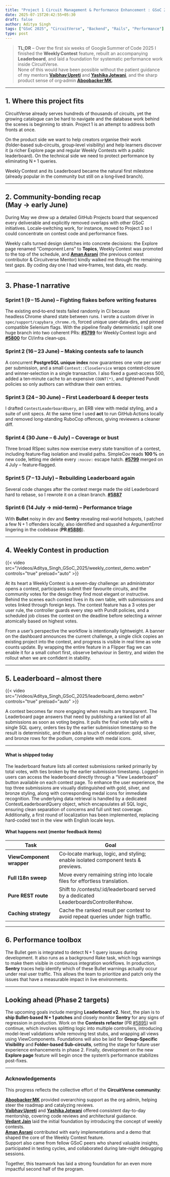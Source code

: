 ```yaml
---
title: "Project 1 Circuit Management & Performance Enhancement : GSoC 2025 Phase‑1 Report"
date: 2025-07-15T20:42:55+05:30
draft: false
author: Aditya Singh
tags: ["GSoC 2025", "CircuitVerse", "Backend", "Rails", "Performance"]
type: post
---
```


> **TL;DR** – Over the first six weeks of Google Summer of Code 2025 I finished the **Weekly Contest** feature, rebuilt an accompanying **Leaderboard**, and laid a foundation for systematic performance work inside CircuitVerse.  
> None of this would have been possible without the patient guidance of my mentors **[Vaibhav Upreti](https://github.com/VaibhavUpreti)** and **[Yashika Jotwani](https://github.com/yashikajotwani12)**, and the sharp product sense of org‑admin **[Aboobacker MK](https://github.com/tachyons)**.

---

## 1. Where this project fits

CircuitVerse already serves hundreds of thousands of circuits, yet the growing catalogue can be hard to navigate and the database work behind the scenes is beginning to strain. Project 1 is an attempt to address both fronts at once.  

On the product side we want to help creators organise their work (folder‑based sub‑circuits, group‑level visibility) and help learners discover it (a richer Explore page and regular Weekly Contests with a public leaderboard). On the technical side we need to protect performance by eliminating N + 1 queries.

Weekly Contest and its Leaderboard became the natural first milestone (already popular in the community but still on a long‑lived branch).

---

## 2. Community‑bonding recap (May → early June)

During May we drew up a detailed GitHub Projects board that sequenced every deliverable and explicitly removed overlaps with other GSoC initiatives. Locale‑switching work, for instance, moved to Project 3 so I could concentrate on contest code and performance fixes.

Weekly calls turned design sketches into concrete decisions: the Explore page renamed “Component Lens” to **Topics**, Weekly Contest was promoted to the top of the schedule, and **[Aman Asrani](https://github.com/Asrani-Aman)** (the previous contest contributor & Circuitverse Mentor) kindly walked me through the remaining test gaps. By coding day one I had wire‑frames, test data, etc ready.

---

## 3. Phase‑1 narrative

### Sprint 1 (9 – 15 June) – Fighting flakes before writing features  
The existing end‑to‑end tests failed randomly in CI because headless Chrome shared state between runs. I wrote a custom driver in `spec/support/capybara_chrome.rb`, forced unique user‑data‑dirs, and pinned compatible Selenium flags. With the pipeline finally deterministic I split one huge branch into two coherent PRs: **[#5799](https://github.com/CircuitVerse/CircuitVerse/pull/5799)** for Weekly Contest logic and **[#5800](https://github.com/CircuitVerse/CircuitVerse/pull/5800)** for CI/infra clean‑ups.

### Sprint 2 (16 – 23 June) – Making contests safe to launch  
A concurrent **PostgreSQL unique index** now guarantees one vote per user per submission, and a small `Contest::CloseService` wraps contest‑closure and winner‑selection in a single transaction. I also fixed a guest‑access 500, added a ten‑minute cache to an expensive `COUNT(*)`, and tightened Pundit policies so only authors can withdraw their own entries.

### Sprint 3 (24 – 30 June) – First Leaderboard & deeper tests  
I drafted `ContestLeaderboardQuery`, an ERB view with medal styling, and a suite of unit specs. At the same time I used **act** to run GitHub Actions locally and removed long‑standing RuboCop offences, giving reviewers a cleaner diff.

### Sprint 4 (30 June – 6 July) – Coverage or bust  
Three broad RSpec suites now exercise every state transition of a contest, including feature‑flag isolation and invalid paths. SimpleCov reads **100 %** on new code, letting me delete every `:nocov:` escape hatch. **[#5799](https://github.com/CircuitVerse/CircuitVerse/pull/5799)** merged on 4 July – feature‑flagged.

### Sprint 5 (7 – 13 July) – Rebuilding Leaderboard again
Several code changes after the contest merge made the old Leaderboard hard to rebase, so I rewrote it on a clean branch. **[#5887](https://github.com/CircuitVerse/CircuitVerse/pull/5887)**

### Sprint 6 (14 July → mid‑term) – Performance triage  
With **Bullet** noisy in dev and **Sentry** revealing real‑world hotspots, I patched a few N + 1 offenders locally, also identified and squashed a ArgumentError lingering in the codebase (**PR [#5886](https://github.com/CircuitVerse/CircuitVerse/pull/5886)**).

---

## 4. Weekly Contest in production

{{< video src="/videos/Aditya_Singh_GSoC_2025/weekly_contest_demo.webm" controls="true" preload="auto" >}}

At its heart a Weekly Contest is a seven‑day challenge: an administrator opens a contest, participants submit their favourite circuits, and the community votes for the design they find most elegant or instructive.  
Behind the scenes each contest lives in its own table, with submissions and votes linked through foreign keys. The contest feature has a 3 votes per user rule, the controller guards every step with Pundit policies, and a scheduled job closes the contest on the deadline before selecting a winner atomically based on highest votes. 

From a user’s perspective the workflow is intentionally lightweight. A banner on the dashboard announces the current challenge, a single click copies an existing project into the contest, and progress is visible in real time as vote counts update. By wrapping the entire feature in a Flipper flag we can enable it for a small cohort first, observe behaviour in Sentry, and widen the rollout when we are confident in stability.

---

## 5. Leaderboard – almost there

{{< video src="/videos/Aditya_Singh_GSoC_2025/leaderboard_demo.webm" controls="true" preload="auto" >}}

A contest becomes far more engaging when results are transparent. The Leaderboard page answers that need by publishing a ranked list of all submissions as soon as voting begins. It pulls the final vote tally with a single SQL query, orders ties by the earlier submission timestamp so the result is deterministic, and then adds a touch of celebration: gold, silver, and bronze rows for the podium, complete with medal icons.

---

#### What is shipped today

The leaderboard feature lists all contest submissions ranked primarily by total votes, with ties broken by the earlier submission timestamp. Logged-in users can access the leaderboard directly through a “View Leaderboard” button available on each contest page. To enhance the user experience, the top three submissions are visually distinguished with gold, silver, and bronze styling, along with corresponding medal icons for immediate recognition. The underlying data retrieval is handled by a dedicated ContestLeaderboardQuery object, which encapsulates all SQL logic, ensuring clean separation of concerns and full unit test coverage. Additionally, a first round of localization has been implemented, replacing hard-coded text in the view with English locale keys.

#### What happens next (mentor feedback items)

| Task | Goal |
|------|------|
| **ViewComponent wrapper** | Co‑locate markup, logic, and styling; enable isolated component tests & previews. |
| **Full I18n sweep** | Move every remaining string into locale files for effortless translation. |
| **Pure REST route** | Shift to /contests/:id/leaderboard served by a dedicated LeaderboardsController#show. |
| **Caching strategy** | Cache the ranked result per contest to avoid repeat queries under high traffic. |

---

## 6. Performance toolbox

The Bullet gem is integrated to detect N + 1 query issues during development. It also runs as a background Rake task, which logs warnings to make them visible in continuous integration workflows. In production, **Sentry** traces help identify which of these Bullet warnings actually occur under real user traffic. This allows the team to prioritize and patch only the issues that have a measurable impact in live environments.

---

## Looking ahead (Phase 2 targets)

The upcoming goals include merging **Leaderboard v2**. Next, the plan is to **ship Bullet-based N + 1 patches** and closely monitor **Sentry** for any signs of regression in production. Work on the **Contests refactor** (PR [#5895](https://github.com/CircuitVerse/CircuitVerse/pull/5895)) will continue, which involves splitting logic into multiple controllers, introducing model-level validations while removing test stubs, and wrapping all views using ViewComponents. Foundations will also be laid for **Group-Specific Visibility** and **Folder-based Sub-circuits**, setting the stage for future user experience enhancements in phase 2. Finally, development on the new **Explore page** feature will begin once the system’s performance stabilizes post-fixes.

---

### Acknowledgements

This progress reflects the collective effort of the **CircuitVerse community**:

**[Aboobacker MK](https://github.com/tachyons)** provided overarching support as the org admin, helping steer the roadmap and catalyzing reviews.  
**[Vaibhav Upreti](https://github.com/VaibhavUpreti)** and **[Yashika Jotwani](https://github.com/yashikajotwani12)** offered consistent day-to-day mentorship, covering code reviews and architectural guidance.  
**[Vedant Jain](https://github.com/vedant-jain03)** laid the initial foundation by introducing the concept of weekly contests.  
**[Aman Asrani](https://github.com/Asrani-Aman)** contributed with early implementations and a demo that shaped the core of the Weekly Contest feature.  
Support also came from fellow GSoC peers who shared valuable insights, participated in testing cycles, and collaborated during late-night debugging sessions.

Together, this teamwork has laid a strong foundation for an even more impactful second half of the program.


